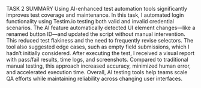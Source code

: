 TASK 2 SUMMARY
Using AI-enhanced test automation tools significantly improves test coverage and maintenance. 
In this task, I automated login functionality using Testim.io testing both valid and invalid credential scenarios. 
The AI feature automatically detected UI element changes—like a renamed button ID—and updated the script without manual intervention. 
This reduced test flakiness and the need to frequently revise selectors. 
The tool also suggested edge cases, such as empty field submissions, which I hadn’t initially considered. 
After executing the test, I received a visual report with pass/fail results, time logs, and screenshots.
Compared to traditional manual testing, this approach increased accuracy, minimized human error, and accelerated execution time. 
Overall, AI testing tools help teams scale QA efforts while maintaining reliability across changing user interfaces.
